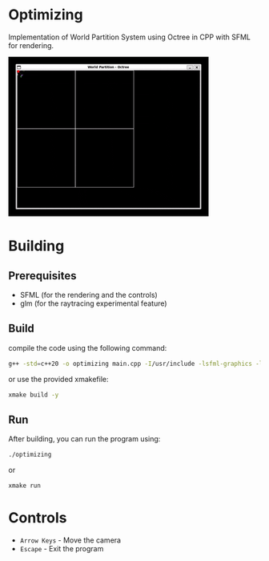 # Optimizing

Implementation of World Partition System using Octree in CPP with SFML for rendering.

![Demo](./img/World_Partition-Octree_(Ubuntu).gif)

# Building

## Prerequisites
- SFML (for the rendering and the controls)
- glm (for the raytracing experimental feature)

## Build

compile the code using the following command:
```bash
g++ -std=c++20 -o optimizing main.cpp -I/usr/include -lsfml-graphics -lsfml-window -lsfml-system
```

or use the provided xmakefile:
```bash
xmake build -y
```

## Run

After building, you can run the program using:
```bash
./optimizing
```

or
```bash
xmake run
```

# Controls
- `Arrow Keys` - Move the camera
- `Escape` - Exit the program
